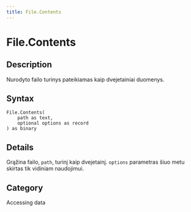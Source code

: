 ```yaml
---
title: File.Contents
---
```


# File.Contents


## Description

Nurodyto failo turinys pateikiamas kaip dvejetainiai duomenys.


## Syntax

```powerquery
File.Contents(
    path as text,
    optional options as record
) as binary
```


## Details

Grąžina failo, <code>path</code>, turinį kaip dvejetainį. <code>options</code> parametras šiuo metu skirtas tik vidiniam naudojimui.



## Category
Accessing data
